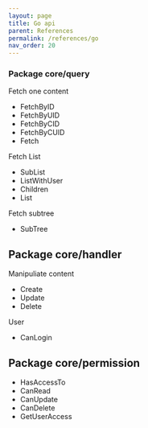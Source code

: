 ```yaml
---
layout: page
title: Go api
parent: References
permalink: /references/go
nav_order: 20
---
```


### Package core/query

Fetch one content
- FetchByID
- FetchByUID
- FetchByCID
- FetchByCUID
- Fetch


Fetch List
- SubList
- ListWithUser
- Children
- List

Fetch subtree
- SubTree

## Package core/handler

Manipuliate content
- Create
- Update
- Delete

User
- CanLogin


## Package core/permission
- HasAccessTo
- CanRead
- CanUpdate
- CanDelete
- GetUserAccess

